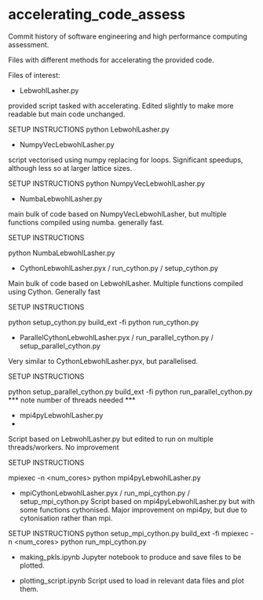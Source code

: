 # accelerating_code_assess
Commit history of software engineering and high performance computing assessment. 

Files with different methods for accelerating the provided code.


Files of interest:
- LebwohlLasher.py
  
provided script tasked with accelerating. Edited slightly to make more readable but main code unchanged.


SETUP INSTRUCTIONS
python LebwohlLasher.py <ITERATIONS> <SIZE> <TEMPERATURE> <PLOTFLAG>




- NumpyVecLebwohlLasher.py
  
script vectorised using numpy replacing for loops. Significant speedups, although less so at larger lattice sizes.


SETUP INSTRUCTIONS
python NumpyVecLebwohlLasher.py <ITERATIONS> <SIZE> <TEMPERATURE> <PLOTFLAG>




- NumbaLebwohlLasher.py
  
main bulk of code based on NumpyVecLebwohlLasher, but multiple functions compiled using numba. generally fast.


SETUP INSTRUCTIONS

python NumbaLebwohlLasher.py <ITERATIONS> <SIZE> <TEMPERATURE> <PLOTFLAG>




- CythonLebwohlLasher.pyx / run_cython.py / setup_cython.py
  
Main bulk of code based on LebwohlLasher. Multiple functions compiled using Cython. Generally fast


SETUP INSTRUCTIONS

python setup_cython.py build_ext -fi
python run_cython.py <ITERATIONS> <SIZE> <TEMPERATURE> <PLOTFLAG> 




- ParallelCythonLebwohlLasher.pyx / run_parallel_cython.py / setup_parallel_cython.py
  
Very similar to CythonLebwohlLasher.pyx, but parallelised. 


SETUP INSTRUCTIONS

python setup_parallel_cython.py build_ext -fi
python run_parallel_cython.py <ITERATIONS> <SIZE> <TEMPERATURE> <PLOTFLAG> <THREADS>
*** note number of threads needed ***




- mpi4pyLebwohlLasher.py
- 
Script based on LebwohlLasher.py but edited to run on multiple threads/workers. No improvement


SETUP INSTRUCTIONS

mpiexec -n <num_cores> python mpi4pyLebwohlLasher.py <ITERATIONS> <SIZE> <TEMPERATURE> <PLOTFLAG>




- mpiCythonLebwohlLasher.pyx / run_mpi_cython.py / setup_mpi_cython.py
Script based on mpi4pyLebwohlLasher.py but with some functions cythonised. Major improvement on mpi4py, but due to cytonisation rather than mpi. 

SETUP INSTRUCTIONS
python setup_mpi_cython.py build_ext -fi
mpiexec -n <num_cores> python run_mpi_cython.py <ITERATIONS> <SIZE> <TEMPERATURE> <PLOTFLAG>



- making_pkls.ipynb
Jupyter notebook to produce and save files to be plotted.



- plotting_script.ipynb
Script used to load in relevant data files and plot them. 

